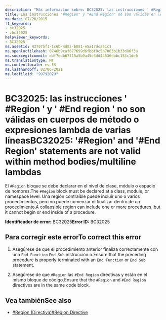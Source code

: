 ```yaml
---
description: "Más información sobre: BC32025: las instrucciones ' #Region ' y ' #End region ' no son válidas en los cuerpos de método/expresiones lambda de varias líneas"
title: Las instrucciones "#Region" y "#End Region" no son válidas en los cuerpos de método y operaciones lambda de varias líneas
ms.date: 07/20/2015
f1_keywords:
- bc32025
- vbc32025
helpviewer_keywords:
- BC32025
ms.assetid: 43707bf1-1c6b-4d82-b081-e5a17dca51c1
ms.openlocfilehash: 0746b9caf677699d6fbbf0c5a7063b1b33d86f3a
ms.sourcegitcommit: ddf7edb67715a5b9a45e3dd44536dabc153c1de0
ms.translationtype: MT
ms.contentlocale: es-ES
ms.lasthandoff: 02/06/2021
ms.locfileid: "99792029"
---
```

# <a name="bc32025-region-and-end-region-statements-are-not-valid-within-method-bodiesmultiline-lambdas"></a><span data-ttu-id="536e7-103">BC32025: las instrucciones ' #Region ' y ' #End region ' no son válidas en cuerpos de método o expresiones lambda de varias líneas</span><span class="sxs-lookup"><span data-stu-id="536e7-103">BC32025: '#Region' and '#End Region' statements are not valid within method bodies/multiline lambdas</span></span>

<span data-ttu-id="536e7-104">El `#Region` bloque se debe declarar en el nivel de clase, módulo o espacio de nombres.</span><span class="sxs-lookup"><span data-stu-id="536e7-104">The `#Region` block must be declared at a class, module, or namespace level.</span></span> <span data-ttu-id="536e7-105">Una región contraíble puede incluir uno o varios procedimientos, pero no puede comenzar ni finalizar dentro de un procedimiento.</span><span class="sxs-lookup"><span data-stu-id="536e7-105">A collapsible region can include one or more procedures, but it cannot begin or end inside of a procedure.</span></span>

 <span data-ttu-id="536e7-106">**Identificador de error:** BC32025</span><span class="sxs-lookup"><span data-stu-id="536e7-106">**Error ID:** BC32025</span></span>

## <a name="to-correct-this-error"></a><span data-ttu-id="536e7-107">Para corregir este error</span><span class="sxs-lookup"><span data-stu-id="536e7-107">To correct this error</span></span>

1. <span data-ttu-id="536e7-108">Asegúrese de que el procedimiento anterior finaliza correctamente con una `End Function` `End Sub` instrucción o.</span><span class="sxs-lookup"><span data-stu-id="536e7-108">Ensure that the preceding procedure is properly terminated with an `End Function` or `End Sub` statement.</span></span>

2. <span data-ttu-id="536e7-109">Asegúrese de que `#Region` las `#End Region` directivas y están en el mismo bloque de código.</span><span class="sxs-lookup"><span data-stu-id="536e7-109">Ensure that the `#Region` and `#End Region` directives are in the same code block.</span></span>

## <a name="see-also"></a><span data-ttu-id="536e7-110">Vea también</span><span class="sxs-lookup"><span data-stu-id="536e7-110">See also</span></span>

- [<span data-ttu-id="536e7-111">#Region (Directiva)</span><span class="sxs-lookup"><span data-stu-id="536e7-111">#Region Directive</span></span>](../directives/region-directive.md)
